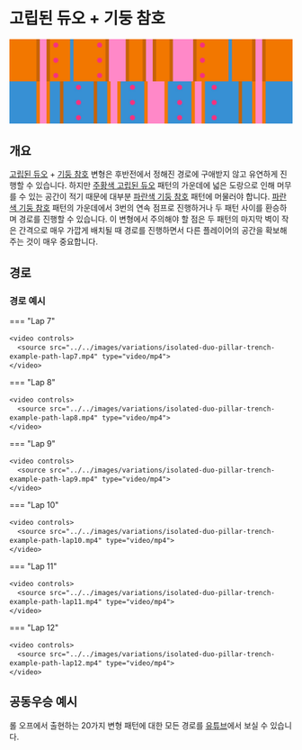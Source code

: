 # 고립된 듀오 + 기둥 참호

![Isolated Duo + Pillar Trench](../images/variations/isolated-duo-pillar-trench.jpg)

## 개요

[고립된 듀오](../rolls/isolated-duo.md#주황색-패턴) + [기둥 참호](../rolls/pillar-trench.md#파란색-패턴) 변형은 후반전에서 정해진 경로에 구애받지 않고 유연하게 진행할 수 있습니다. 하지만 [주황색 고립된 듀오](../rolls/isolated-duo.md#주황색-패턴) 패턴의 가운데에 넓은 도랑으로 인해 머무를 수 있는 공간이 적기 때문에 대부분 [파란색 기둥 참호](../rolls/pillar-trench.md#파란색-패턴) 패턴에 머물러야 합니다. [파란색 기둥 참호](../rolls/pillar-trench.md#파란색-패턴) 패턴의 가운데에서 3번의 연속 점프로 진행하거나 두 패턴 사이를 환승하며 경로를 진행할 수 있습니다. 이 변형에서 주의해야 할 점은 두 패턴의 마지막 벽이 작은 간격으로 매우 가깝게 배치될 때 경로를 진행하면서 다른 플레이어의 공간을 확보해 주는 것이 매우 중요합니다.

## 경로

### 경로 예시

=== "Lap 7"

    <video controls>
      <source src="../../images/variations/isolated-duo-pillar-trench-example-path-lap7.mp4" type="video/mp4">
    </video>

=== "Lap 8"

    <video controls>
      <source src="../../images/variations/isolated-duo-pillar-trench-example-path-lap8.mp4" type="video/mp4">
    </video>

=== "Lap 9"

    <video controls>
      <source src="../../images/variations/isolated-duo-pillar-trench-example-path-lap9.mp4" type="video/mp4">
    </video>

=== "Lap 10"

    <video controls>
      <source src="../../images/variations/isolated-duo-pillar-trench-example-path-lap10.mp4" type="video/mp4">
    </video>

=== "Lap 11"

    <video controls>
      <source src="../../images/variations/isolated-duo-pillar-trench-example-path-lap11.mp4" type="video/mp4">
    </video>

=== "Lap 12"

    <video controls>
      <source src="../../images/variations/isolated-duo-pillar-trench-example-path-lap12.mp4" type="video/mp4">
    </video>

## 공동우승 예시

롤 오프에서 출현하는 20가지 변형 패턴에 대한 모든 경로를 [유튜브](https://www.youtube.com/playlist?list=PLG_QNSp9ZgJLWYSNl4vY26VJCZeOQHO1F)에서 보실 수 있습니다.

